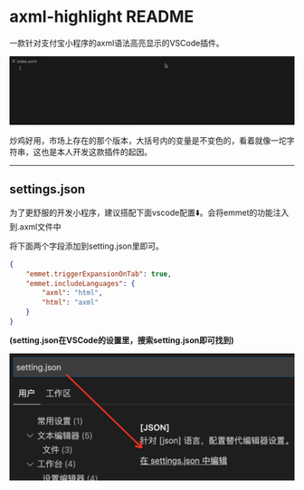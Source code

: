 # axml-highlight README


一款针对支付宝小程序的axml语法高亮显示的VSCode插件。


![(Screenrecording展示)](assets/ScreenRecording.gif)



炒鸡好用，市场上存在的那个版本，大括号内的变量是不变色的，看着就像一坨字符串，这也是本人开发这款插件的起因。

---

## settings.json

为了更舒服的开发小程序，建议搭配下面vscode配置⬇️。会将emmet的功能注入到.axml文件中

将下面两个字段添加到setting.json里即可。
```JSON
{
    "emmet.triggerExpansionOnTab": true,
    "emmet.includeLanguages": {
        "axml": "html",
        "html": "axml"
    }
}
```

**(setting.json在VSCode的设置里，搜索setting.json即可找到)**

![](assets/setting.jpg)